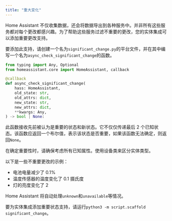 ```yaml
---
title: "重大变化"
---
```


Home Assistant 不仅收集数据，还会将数据导出到各种服务中。并非所有这些服务都对每个更改都感兴趣。为了帮助这些服务过滤不重要的更改，您的实体集成可以添加重要更改支持。

要添加此支持，请创建一个名为`significant_change.py`的平台文件，并在其中编写一个名为`async_check_significant_change`的函数。

```python
from typing import Any, Optional
from homeassistant.core import HomeAssistant, callback

@callback
def async_check_significant_change(
    hass: HomeAssistant,
    old_state: str,
    old_attrs: dict,
    new_state: str,
    new_attrs: dict,
    **kwargs: Any,
) -> bool | None:
```

此函数接收先前被认为是重要的状态和新状态。它不仅仅传递最后 2 个已知状态。该函数应返回一个布尔值，表示该状态是否重要，如果该函数无法确定，则返回`None`。

在确定重要性时，请确保考虑所有已知属性。使用设备类来区分实体类型。

以下是一些不重要更改的示例：

- 电池电量减少了 0.1%
- 温度传感器的温度变化了 0.1 摄氏度
- 灯的亮度变化了 2

Home Assistant 将自动处理`unknown`和`unavailable`等情况。

要为实体集成添加重要状态支持，请运行`python3 -m script.scaffold significant_change`。
